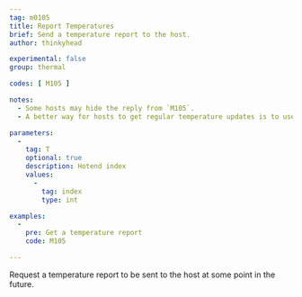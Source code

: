 ```yaml
---
tag: m0105
title: Report Temperatures
brief: Send a temperature report to the host.
author: thinkyhead

experimental: false
group: thermal

codes: [ M105 ]

notes:
  - Some hosts may hide the reply from `M105`.
  - A better way for hosts to get regular temperature updates is to use `M155` (requires `AUTO_REPORT_TEMPERATURES` and `EXTENDED_CAPABILITIES_REPORT`). Hosts then no longer need to run an extra process or use up slots in the command buffer to receive temperatures.

parameters:
  -
    tag: T
    optional: true
    description: Hotend index
    values:
      -
        tag: index
        type: int

examples:
  -
    pre: Get a temperature report
    code: M105

---
```


Request a temperature report to be sent to the host at some point in the future.
